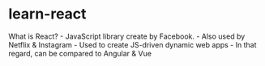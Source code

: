# learn-react

What is React?
	-	JavaScript library create by Facebook.
	-	Also used by Netflix & Instagram
	-	Used to create JS-driven dynamic web apps
	-	In that regard, can be compared to Angular & Vue
